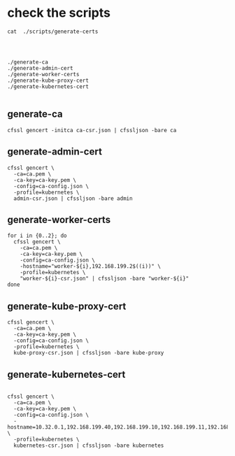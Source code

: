 # check the scripts 

```
cat  ./scripts/generate-certs
```

```



./generate-ca
./generate-admin-cert
./generate-worker-certs
./generate-kube-proxy-cert
./generate-kubernetes-cert


```


## generate-ca


```
cfssl gencert -initca ca-csr.json | cfssljson -bare ca
```


## generate-admin-cert


```
cfssl gencert \
  -ca=ca.pem \
  -ca-key=ca-key.pem \
  -config=ca-config.json \
  -profile=kubernetes \
  admin-csr.json | cfssljson -bare admin
```


## generate-worker-certs


```
for i in {0..2}; do
  cfssl gencert \
    -ca=ca.pem \
    -ca-key=ca-key.pem \
    -config=ca-config.json \
    -hostname="worker-${i},192.168.199.2$((i))" \
    -profile=kubernetes \
    "worker-${i}-csr.json" | cfssljson -bare "worker-${i}"
done
```


## generate-kube-proxy-cert


```
cfssl gencert \
  -ca=ca.pem \
  -ca-key=ca-key.pem \
  -config=ca-config.json \
  -profile=kubernetes \
  kube-proxy-csr.json | cfssljson -bare kube-proxy
```


## generate-kubernetes-cert


```

cfssl gencert \
  -ca=ca.pem \
  -ca-key=ca-key.pem \
  -config=ca-config.json \
  -hostname=10.32.0.1,192.168.199.40,192.168.199.10,192.168.199.11,192.168.199.12,127.0.0.1,kubernetes.default \
  -profile=kubernetes \
  kubernetes-csr.json | cfssljson -bare kubernetes
```

